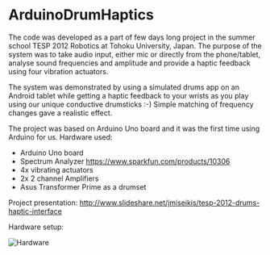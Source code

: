 ArduinoDrumHaptics
==================

The code was developed as a part of few days long project in the 
summer school TESP 2012 Robotics at Tohoku University, Japan. 
The purpose of the system was to take audio input, either mic or 
directly from the phone/tablet, analyse sound frequencies and amplitude 
and provide a haptic feedback using four vibration actuators.

The system was demonstrated by using a simulated drums app on an Android 
tablet while getting a haptic feedback to your wrists as you play using 
our unique conductive drumsticks :-) Simple matching of frequency changes gave 
a realistic effect.

The project was based on Arduino Uno board and it was the first time using Arduino 
for us. Hardware used:
* Arduino Uno board
* Spectrum Analyzer https://www.sparkfun.com/products/10306
* 4x vibrating actuators
* 2x 2 channel Amplifiers
* Asus Transformer Prime as a drumset

Project presentation: http://www.slideshare.net/jmiseikis/tesp-2012-drums-haptic-interface

Hardware setup:

![Hardware](https://raw.github.com/jmiseikis/ArduinoDrumHaptics/master/Images/hardware.jpg)

